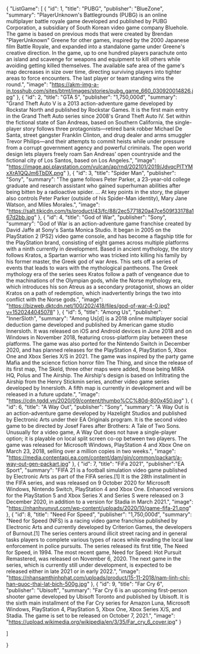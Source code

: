 {
"ListGame":
[
    {
        "id": 1,
        "title": "PUBG",
        "publisher": "BlueZone",
        "summary": "PlayerUnknown's Battlegrounds (PUBG) is an online multiplayer battle royale game developed and published by PUBG Corporation, a subsidiary of South Korean video game company Bluehole. The game is based on previous mods that were created by Brendan "PlayerUnknown" Greene for other games, inspired by the 2000 Japanese film Battle Royale, and expanded into a standalone game under Greene's creative direction. In the game, up to one hundred players parachute onto an island and scavenge for weapons and equipment to kill others while avoiding getting killed themselves. The available safe area of the game's map decreases in size over time, directing surviving players into tighter areas to force encounters. The last player or team standing wins the round.",
        "image": "https://akm-img-a-in.tosshub.com/sites/btmt/images/stories/pubg_game_660_030920014826.jpg"
    },
   {
        "id": 2,
        "title": "GTA 5",
        "publisher": "1,750,000đ",
        "summary": "Grand Theft Auto V is a 2013 action-adventure game developed by Rockstar North and published by Rockstar Games. It is the first main entry in the Grand Theft Auto series since 2008's Grand Theft Auto IV. Set within the fictional state of San Andreas, based on Southern California, the single-player story follows three protagonists—retired bank robber Michael De Santa, street gangster Franklin Clinton, and drug dealer and arms smuggler Trevor Philips—and their attempts to commit heists while under pressure from a corrupt government agency and powerful criminals. The open world design lets players freely roam San Andreas' open countryside and the fictional city of Los Santos, based on Los Angeles.",
        "image": "https://image.api.playstation.com/vulcan/ap/rnd/202101/2019/JdvqcPlTYMxXrA1QQJm6TbDX.png"
    },
   {
         "id": 3,
        "title": "Spider Man",
        "publisher": "Sony",
        "summary": "The game follows Peter Parker, a 23-year-old college graduate and research assistant who gained superhuman abilities after being bitten by a radioactive spider. ... At key points in the story, the player also controls Peter Parker (outside of his Spider-Man identity), Mary Jane Watson, and Miles Morales.",
        "image": "https://salt.tikicdn.com/ts/product/43/fc/88/2ec5771820a47ce509f33178a167d2bb.jpg"
    },
   {
         "id": 4,
        "title": "God of War",
        "publisher": "Sony",
        "summary": "God of War is an action-adventure game franchise created by David Jaffe at Sony's Santa Monica Studio. It began in 2005 on the PlayStation 2 (PS2) video game console, and has become a flagship title for the PlayStation brand, consisting of eight games across multiple platforms with a ninth currently in development. Based in ancient mythology, the story follows Kratos, a Spartan warrior who was tricked into killing his family by his former master, the Greek god of war Ares. This sets off a series of events that leads to wars with the mythological pantheons. The Greek mythology era of the series sees Kratos follow a path of vengeance due to the machinations of the Olympian gods, while the Norse mythology era, which introduces his son Atreus as a secondary protagonist, shows an older Kratos on a path of redemption, which inadvertently brings the two into conflict with the Norse gods.",
        "image": "https://bizweb.dktcdn.net/100/202/418/files/god-of-war-4-0.jpg?v=1520244045078"
    },
   {
        "id": 5,
        "title": "Among Us",
        "publisher": "InnerSloth",
        "summary": "Among Us[d] is a 2018 online multiplayer social deduction game developed and published by American game studio Innersloth. It was released on iOS and Android devices in June 2018 and on Windows in November 2018, featuring cross-platform play between these platforms. The game was also ported for the Nintendo Switch in December 2020, and has planned releases for the PlayStation 4, PlayStation 5, Xbox One and Xbox Series X/S in 2021. The game was inspired by the party game Mafia and the science fiction horror film The Thing, and since the release of its first map, The Skeld, three other maps were added, those being MIRA HQ, Polus and The Airship. The Airship's design is based on Infiltrating the Airship from the Henry Stickmin series, another video game series developed by Innersloth. A fifth map is currently in development and will be released in a future update.",
        "image": "https://cdn.tgdd.vn/2020/09/content/thumbo%CC%80d-800x450.jpg"
    },
   {
           "id": 6,
        "title": "A Way Out",
        "publisher": "Sony",
        "summary": "A Way Out is an action-adventure game developed by Hazelight Studios and published by Electronic Arts under their EA Originals program. It is the second video game to be directed by Josef Fares after Brothers: A Tale of Two Sons. Unusually for a video game, A Way Out does not have a single-player option; it is playable on local split screen co-op between two players. The game was released for Microsoft Windows, PlayStation 4 and Xbox One on March 23, 2018, selling over a million copies in two weeks.",
        "image": "https://media.contentapi.ea.com/content/dam/gin/common/packart/a-way-out-gen-packart.jpg"
    },
   {
        "id": 7,
        "title": "FiFa 2021",
        "publisher":"EA Sport",
        "summary": "FIFA 21 is a football simulation video game published by Electronic Arts as part of the FIFA series.[1] It is the 28th installment in the FIFA series, and was released on 9 October 2020 for Microsoft Windows, Nintendo Switch, PlayStation 4 and Xbox One. Enhanced versions for the PlayStation 5 and Xbox Series X and Series S were released on 3 December 2020, in addition to a version for Stadia in March 2021.",
        "image": "https://nhanhvunvut.com/wp-content/uploads/2020/10/game-fifa-21.png"
    },
    {
        "id": 8,
        "title": "Need For Speed",
        "publisher": "1,750,000đ",
        "summary": "Need for Speed (NFS) is a racing video game franchise published by Electronic Arts and currently developed by Criterion Games, the developers of Burnout.[1] The series centers around illicit street racing and in general tasks players to complete various types of races while evading the local law enforcement in police pursuits. The series released its first title, The Need for Speed, in 1994. The most recent game, Need for Speed: Hot Pursuit Remastered, was released on November 6, 2020. The next game in the series, which is currently still under development, is expected to be released either in late 2021 or in early 2022.",
        "image": "https://nhansamthinhphat.com/uploads/product/15-11-2018/nam-linh-chi-han-quoc-thai-lat-bich-500g.jpg"
    },
     {
         "id": 9,
        "title": "Far Cry 6",
        "publisher": "Ubisoft",
        "summary": "Far Cry 6 is an upcoming first-person shooter game developed by Ubisoft Toronto and published by Ubisoft. It is the sixth main installment of the Far Cry series for Amazon Luna, Microsoft Windows, PlayStation 4, PlayStation 5, Xbox One, Xbox Series X/S, and Stadia. The game is set to be released on October 7, 2021.",
        "image": "https://upload.wikimedia.org/wikipedia/en/3/35/Far_cry_6_cover.jpg"
    }
  
]

}
